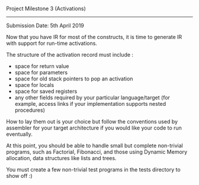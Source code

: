 Project Milestone 3 (Activations)

-----------------------------------------------------------

Submission Date: 5th April 2019

Now that  you have IR for most of the constructs, it is time to generate IR with
support for run-time activations.

The structure of the activation record must include :

- space for return value
- space for parameters
- space for old stack pointers to pop an activation
- space for locals
- space for saved registers
- any other fields required by your particular language/target
  (for example, access links if your implementation supports nested procedures)

How to lay them out is your choice but follow the conventions
used by assembler for your target architecture if you would like
your code to run eventually.

At this point, you should be able to handle small but complete non-trivial programs, 
such as Factorial, Fibonacci, and those using Dynamic Memory allocation, data structures
like lists and trees. 

You must create a few non-trivial test programs in the tests directory to show off :)
